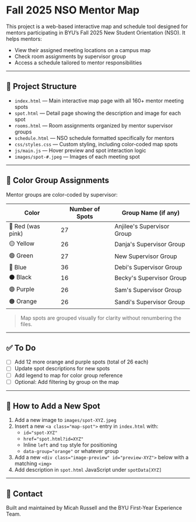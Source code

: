 # Fall 2025 NSO Mentor Map

This project is a web-based interactive map and schedule tool designed for mentors participating in BYU’s Fall 2025 New Student Orientation (NSO). It helps mentors:

- View their assigned meeting locations on a campus map
- Check room assignments by supervisor group
- Access a schedule tailored to mentor responsibilities

---

## 📁 Project Structure

- `index.html` — Main interactive map page with all 160+ mentor meeting spots
- `spot.html` — Detail page showing the description and image for each spot
- `rooms.html` — Room assignments organized by mentor supervisor groups
- `schedule.html` — NSO schedule formatted specifically for mentors
- `css/styles.css` — Custom styling, including color-coded map spots
- `js/main.js` — Hover preview and spot interaction logic
- `images/spot-#.jpeg` — Images of each meeting spot

---

## 🎨 Color Group Assignments

Mentor groups are color-coded by supervisor:

| Color   | Number of Spots | Group Name (if any) |
|---------|------------------|---------------------|
| 🔴 Red (was pink) | 27               | Anjilee's Supervisor Group  |
| 🟡 Yellow         | 26               | Danja's Supervisor Group  |
| 🟢 Green          | 27               | New Supervisor Group  |
| 🔵 Blue           | 36               | Debi's Supervisor Group  |
| ⚫ Black          | 16               | Becky's Supervisor Group  |
| 🟣 Purple         | 26               | Sam's Supervisor Group  |
| 🟠 Orange         | 26               | Sandi's Supervisor Group  |

> Map spots are grouped visually for clarity without renumbering the files.

---

## ✅ To Do

- [ ] Add 12 more orange and purple spots (total of 26 each)
- [ ] Update spot descriptions for new spots
- [ ] Add legend to map for color group reference
- [ ] Optional: Add filtering by group on the map

---

## 📸 How to Add a New Spot

1. Add a new image to `images/spot-XYZ.jpeg`
2. Insert a new `<a class="map-spot">` entry in `index.html` with:
   - `id="spot-XYZ"`
   - `href="spot.html?id=XYZ"`
   - Inline `left` and `top` style for positioning
   - `data-group="orange"` or whatever group
3. Add a new `<div class="image-preview" id="preview-XYZ">` below with a matching `<img>`
4. Add description in `spot.html` JavaScript under `spotData[XYZ]`

---

## 👤 Contact

Built and maintained by Micah Russell and the BYU First-Year Experience Team.